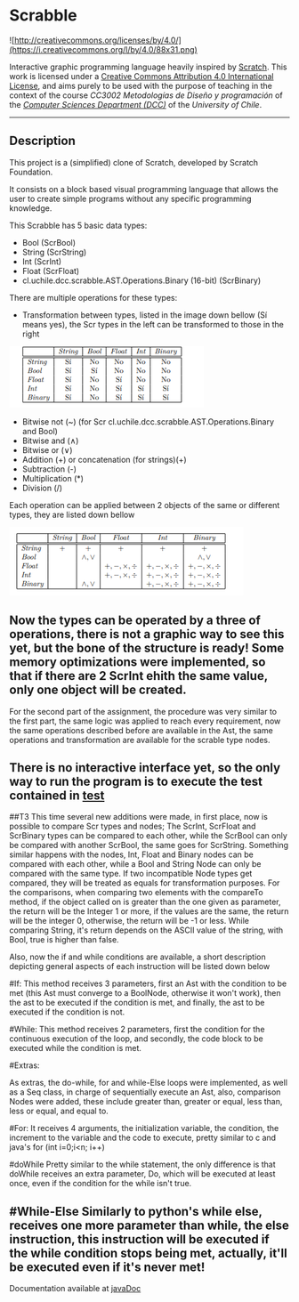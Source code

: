 # Scrabble

![http://creativecommons.org/licenses/by/4.0/](https://i.creativecommons.org/l/by/4.0/88x31.png)

Interactive graphic programming language heavily inspired by
[Scratch](https://scratch.mit.edu).
This work is licensed under a
[Creative Commons Attribution 4.0 International License](http://creativecommons.org/licenses/by/4.0/),
and aims purely to be used with the purpose of teaching in the context of the course
_CC3002 Metodologías de Diseño y programación_ of the
[_Computer Sciences Department (DCC)_](https://www.dcc.uchile.cl) of the
_University of Chile_.

---

## Description
This project is a (simplified) clone of Scratch, developed by Scratch Foundation.

It consists on a block based visual programming language that allows the user to create simple
programs without any specific programming knowledge.

This Scrabble has 5 basic data types:
- Bool (ScrBool)
- String (ScrString)
- Int (ScrInt)
- Float (ScrFloat)
- cl.uchile.dcc.scrabble.AST.Operations.Binary (16-bit) (ScrBinary)

There are multiple operations for these types:
- Transformation between types, listed in the image down bellow (Sí means yes), the Scr types in
  the left can be transformed to those in the right

![img.png](img.png)

- Bitwise not (~) (for Scr cl.uchile.dcc.scrabble.AST.Operations.Binary and Bool)
- Bitwise and (∧)
- Bitwise or (∨)
- Addition (+) or concatenation (for strings)(+)
- Subtraction (-)
- Multiplication (*)
- Division (/)

Each operation can be applied between 2 objects of the same or different types, they are listed down bellow

![img_1.png](img_1.png)

Now the types
can be operated by a three of operations, there is not a graphic way to see this yet, but the bone of the structure is ready!
Some memory optimizations were implemented, so that if there are 2 ScrInt ehith the same value, only one object will be created.
---
For the second part
of the assignment, the procedure was very similar to the first part, the same logic was applied to reach every requirement, now the same operations described before are available in the Ast, the same operations and transformation are available for the scrable type nodes.

There is no interactive interface yet,
so the only way to run the program is to execute the test contained in [test](src/test)
---
##T3
This time
several new additions were made, in first place, now is possible to compare Scr types and nodes;
The ScrInt, ScrFloat and ScrBinary types  can be compared to each other, while the 
ScrBool can only be compared with another ScrBool, the same goes for ScrString. Something similar
happens with the nodes, Int, Float and Binary nodes can be compared with each other, while a Bool and String Node
can only be compared with the same type. If two incompatible Node types get compared,
they will be treated as equals for transformation purposes.
For the comparisons, when comparing two elements with the compareTo method, if the object called on is greater than
the one given as parameter, the return will be the Integer 1 or more, if the values are the same, the return will be the
integer 0, otherwise, the return will be -1 or less.
While comparing String, it's return depends on the ASCII value of the string, with Bool, true is higher than false.

Also,
now the if and while conditions are available, a short description depicting general aspects of each instruction
will be listed down below

#If: 
This method receives 3 parameters, first an Ast with the condition to be met (this Ast must converge to a BoolNode, 
otherwise it won't work), then the ast to be executed if the condition is met, and finally, the ast to be executed if the condition is not.

#While:
This method receives 2 parameters, first the condition for the continuous execution of the loop, and secondly, the code block to be executed 
while the condition is met.


#Extras:

As extras,
the do-while, for and while-Else loops were implemented, as well as a Seq class, in charge of sequentially execute an Ast,
also, comparison Nodes were added, these include greater than, greater or equal, less than, less or equal, and equal to.

#For:
It 
receives 4 arguments, the initialization variable, the condition, the increment to the variable and the code to execute, 
pretty similar to c and java's for (int i=0;i<n; i++)

#doWhile
Pretty 
similar to the while statement, the only difference is that
doWhile receives an extra parameter, Do, which will be executed
at least once, even if the condition for the while isn't true.

#While-Else
Similarly
to python's while else, receives one more parameter
than while, the else instruction, this instruction 
will be executed if the while condition stops being met,
actually, it'll be executed even if it's never met!
---
Documentation available at [javaDoc](javadoc/index.html)